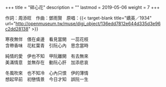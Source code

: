 +++
title = "碎心花"
description = ""
lastmod = 2019-05-06
weight = 7
+++

作詞：周添旺　作曲：鄧雨賢　原唱：{{< target-blank title="嬌英／1934" url="http://openmuseum.tw/muse/digi_object/136edd7812e644d335d3e96c2dd28138" >}}

寒夜無伴　偎在桌邊　看見當開　一蕊花枝  
含帶香味　花紅葉青　引阮心內　思念當時  

純情的愛　伊也不知　甲阮離開　有去無來  
美滿情意　並無存在　動阮心肝　加添悲哀  

冬風吹來　也不知冷　心內只恨　伊的薄情  
想起早前　初戀情景　今日才知　誤阮一生  